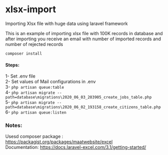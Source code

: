 # xlsx-import
Importing Xlsx file with huge data using laravel framework

This is an example of importing xlsx file with 100K records in database and after importing you receive an email with number of imported records and number of rejected records

`composer install`  

#### Steps:
1- Set .env file  
2- Set values of Mail configurations in .env  
3- `php artisan queue:table`  
4- `php artisan migrate --path=database\migrations\2020_06_03_203905_create_jobs_table.php`  
5- `php artisan migrate --path=database\migrations\2020_06_02_193158_create_citizens_table.php`  
6- `php artisan queue:listen`



### Notes:
Usesd composer package : https://packagist.org/packages/maatwebsite/excel  
Documentation: https://docs.laravel-excel.com/3.1/getting-started/  
